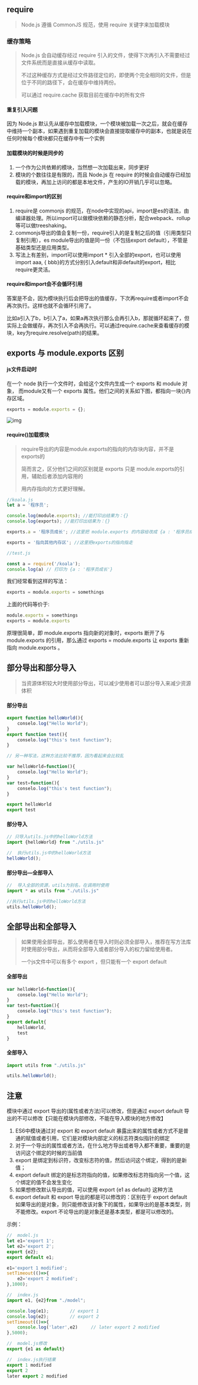 ## require

> Node.js 遵循 CommonJS 规范，使用 require 关键字来加载模块

### 缓存策略

> Node.js 会自动缓存经过 require 引入的文件，使得下次再引入不需要经过文件系统而是直接从缓存中读取。
>
> 不过这种缓存方式是经过文件路径定位的，即使两个完全相同的文件，但是位于不同的路径下，会在缓存中维持两份。 
>
> 可以通过 require.cache 获取目前在缓存中的所有文件

#### 重复引入问题

因为 Node.js 默认先从缓存中加载模块，一个模块被加载一次之后，就会在缓存中维持一个副本，如果遇到重复加载的模块会直接提取缓存中的副本，也就是说在任何时候每个模块都只在缓存中有一个实例

####  加载模块的时候是同步的

1. 一个作为公共依赖的模块，当然想一次加载出来，同步更好
2. 模块的个数往往是有限的，而且 Node.js 在 require 的时候会自动缓存已经加载的模块，再加上访问的都是本地文件，产生的IO开销几乎可以忽略。



#### require和import的区别

1. require是 commonjs 的规范，在node中实现的api，import是es的语法，由编译器处理。所以import可以做模块依赖的静态分析，配合webpack、rollup等可以做treeshaking。
2. commonjs导出的值会复制一份，require引入的是复制之后的值（引用类型只复制引用），es module导出的值是同一份（不包括export default），不管是基础类型还是应用类型。
3. 写法上有差别，import可以使用import * 引入全部的export，也可以使用import aaa, { bbb}的方式分别引入default和非default的export，相比require更灵活。

#### require和import会不会循环引用

答案是不会，因为模块执行后会把导出的值缓存，下次再require或者import不会再次执行。这样也就不会循环引用了。

比如a引入了b，b引入了a，如果a再次执行那么会再引入b，那就循环起来了，但实际上会做缓存，再次引入不会再执行。可以通过require.cache来查看缓存的模块，key为require.resolve(path)的结果。

## exports 与 module.exports 区别

#### js文件启动时

在一个 node 执行一个文件时，会给这个文件内生成一个 exports 和 module 对象， 而module又有一个 exports 属性。他们之间的关系如下图，都指向一块{}内存区域。

```javascript
exports = module.exports = {};
```

![img](https://user-gold-cdn.xitu.io/2019/8/16/16c98da07872f7f3?imageView2/0/w/1280/h/960/format/webp/ignore-error/1)

#### require()加载模块

> require导出的内容是module.exports的指向的内存块内容，并不是exports的
>
> 简而言之，区分他们之间的区别就是 exports 只是 module.exports的引用，辅助后者添加内容用的
>
> 用内存指向的方式更好理解。

```javascript
//koala.js
let a = '程序员';

console.log(module.exports); //能打印出结果为：{}
console.log(exports); //能打印出结果为：{}

exports.a = '程序员成长'; //这里把 module.exports 的内容给改成 {a : '程序员成长'}

exports = '指向其他内存区'; //这里把exports的指向指走

//test.js

const a = require('/koala');
console.log(a) // 打印为 {a : '程序员成长'}

```

我们经常看到这样的写法：

```javascript
exports = module.exports = somethings
```

上面的代码等价于:

```javascript
module.exports = somethings
exports = module.exports
```

原理很简单，即 module.exports 指向新的对象时，exports 断开了与 module.exports 的引用，那么通过 exports = module.exports 让 exports 重新指向 module.exports 。

## 部分导出和部分导入

> 当资源体积较大时使用部分导出，可以减少使用者可以部分导入来减少资源体积

#### 部分导出

```javascript
export function helloWorld(){
    conselo.log("Hello World");
}
export function test(){
    conselo.log("this's test function");
}

// 另一种写法，这种方法比较不推荐，因为看起来会比较乱

var helloWorld=function(){
    conselo.log("Hello World");
}
var test=function(){
    conselo.log("this's test function");
}

export helloWorld
export test
```

#### 部分导入

```javascript
// 只导入utils.js中的helloWorld方法
import {helloWorld} from "./utils.js" 

//  执行utils.js中的helloWorld方法
helloWorld(); 
```

#### 部分导出—全部导入

```javascript
//  导入全部的资源，utils为别名，在调用时使用
import * as utils from "./utils.js" 

//执行utils.js中的helloWorld方法
utils.helloWorld(); 
```

## 全部导出和全部导入

> 如果使用全部导出，那么使用者在导入时则必须全部导入，推荐在写方法库时使用部分导出，从而将全部导入或者部分导入的权力留给使用者。
>
> 一个js文件中可以有多个 export ，但只能有一个 export default

#### 全部导出

```javascript
var helloWorld=function(){
    conselo.log("Hello World");
}
var test=function(){
    conselo.log("this's test function");
}
export default{
    helloWorld,
    test
} 
```

#### 全部导入

```javascript
import utils from "./utils.js"

utils.helloWorld();
```

## 注意

模块中通过 export 导出的(属性或者方法)可以修改，但是通过 export default 导出的不可以修改【只能在模块内部修改，不能在导入模块的地方修改】

1. ES6中模块通过对 export 和 export default 暴露出来的属性或者方式不是普通的赋值或者引用，它们是对模块内部定义的标志符类似指针的绑定 
2. 对于一个导出的属性或者方法，在什么地方导出或者导入都不重要，重要的是访问这个绑定的时候的当前值 
3. export 是绑定到标识符，改变标志符的值，然后访问这个绑定，得到的是新值；
4. export default 绑定的是标志符指向的值，如果修改标志符指向另一个值，这个绑定的值不会发生变化
5. 如果想修改默认导出的值，可以使用 export {e1 as default} 这种方法
6. export default 和 export 导出的都是可以修改的：区别在于 export default 如果导出的是对象，则只能修改该对象下的属性，如果导出的是基本类型，则不能修改。export 不论导出的是对象还是基本类型，都是可以修改的。

示例：

```javascript
//  model.js
let e1='export 1';
let e2='export 2';
export {e2};
export default e1;

e1='export 1 modified';
setTimeout(()=>{
    e2='export 2 modified';
},1000);

//  index.js
import e1, {e2}from "./model";

console.log(e1);		// export 1
console.log(e2);		// export 2
setTimeout(()=>{
    console.log('later',e2)		// later export 2 modified
},5000);
```

```javascript
//  model.js修改
export {e1 as default}

//  index.js执行结果
export 1 modified
export 2
later export 2 modified
```

